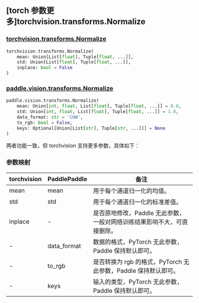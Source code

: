 ## [torch 参数更多]torchvision.transforms.Normalize

### [torchvision.transforms.Normalize](https://pytorch.org/vision/main/generated/torchvision.transforms.Normalize.html)

```python
torchvision.transforms.Normalize(
    mean: Union[List[float], Tuple[float, ...]],
    std: Union[List[float], Tuple[float, ...]],
    inplace: bool = False
)
```

### [paddle.vision.transforms.Normalize](https://www.paddlepaddle.org.cn/documentation/docs/zh/develop/api/paddle/vision/transforms/Normalize__upper_cn.html#normalize)

```python
paddle.vision.transforms.Normalize(
    mean: Union[int, float, List[float], Tuple[float, ...]] = 0.0,
    std: Union[int, float, List[float], Tuple[float, ...]] = 1.0,
    data_format: str = 'CHW',
    to_rgb: bool = False,
    keys: Optional[Union[List[str], Tuple[str, ...]]] = None
)
```

两者功能一致，但 torchvision 支持更多参数，具体如下：

### 参数映射

| torchvision | PaddlePaddle | 备注                      |
| ------------ | -------------- | ---------------------- |
| mean          | mean          | 用于每个通道归一化的均值。  |
| std           | std           | 用于每个通道归一化的标准差值。  |
| inplace       | -             | 是否原地修改，Paddle 无此参数，一般对网络训练结果影响不大，可直接删除。   |
| -             | data_format   | 数据的格式，PyTorch 无此参数，Paddle 保持默认即可。 |
| -             | to_rgb        | 是否转换为 rgb 的格式，PyTorch 无此参数，Paddle 保持默认即可。 |
| -             | keys          | 输入的类型，PyTorch 无此参数，Paddle 保持默认即可。             |
